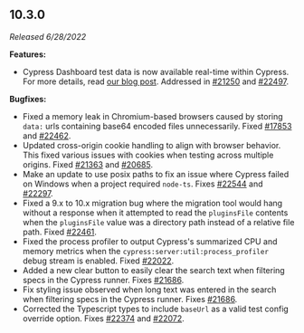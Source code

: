 ## 10.3.0

_Released 6/28/2022_

**Features:**

- Cypress Dashboard test data is now available real-time within Cypress. For
  more details, read
  [our blog post](https://www.cypress.io/blog/2022/06/28/cypress-10-3-0-speed-up-testing-workflows-with-improved-visibility-into-your-test-results/).
  Addressed in [#21250](https://github.com/cypress-io/cypress/issues/21250) and
  [#22497](https://github.com/cypress-io/cypress/issues/22497).

**Bugfixes:**

- Fixed a memory leak in Chromium-based browsers caused by storing `data:` urls
  containing base64 encoded files unnecessarily. Fixed
  [#17853](https://github.com/cypress-io/cypress/issues/17853) and
  [#22462](https://github.com/cypress-io/cypress/issues/22462).
- Updated cross-origin cookie handling to align with browser behavior. This
  fixed various issues with cookies when testing across multiple origins. Fixed
  [#21363](https://github.com/cypress-io/cypress/issues/21363) and
  [#20685](https://github.com/cypress-io/cypress/issues/20685).
- Make an update to use posix paths to fix an issue where Cypress failed on
  Windows when a project required `node-ts`. Fixes
  [#22544](https://github.com/cypress-io/cypress/issues/22544) and
  [#22297](https://github.com/cypress-io/cypress/issues/22297).
- Fixed a 9.x to 10.x migration bug where the migration tool would hang without
  a response when it attempted to read the `pluginsFile` contents when the
  `pluginsFile` value was a directory path instead of a relative file path.
  Fixed [#22461](https://github.com/cypress-io/cypress/issues/22461).
- Fixed the process profiler to output Cypress's summarized CPU and memory
  metrics when the `cypress:server:util:process_profiler` debug stream is
  enabled. Fixed [#22022](https://github.com/cypress-io/cypress/issues/22022).
- Added a new clear button to easily clear the search text when filtering specs
  in the Cypress runner. Fixes
  [#21686](https://github.com/cypress-io/cypress/issues/21686).
- Fix styling issue observed when long text was entered in the search when
  filtering specs in the Cypress runner. Fixes
  [#21686](https://github.com/cypress-io/cypress/issues/21686).
- Corrected the Typescript types to include `baseUrl` as a valid test config
  override option. Fixes
  [#22374](https://github.com/cypress-io/cypress/issues/22374) and
  [#22072](https://github.com/cypress-io/cypress/issues/22072).
